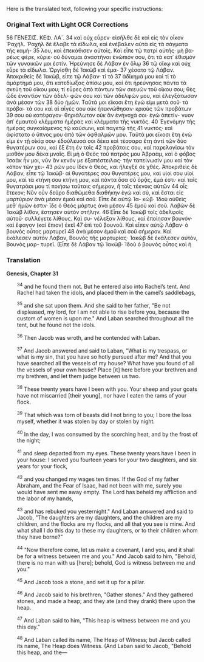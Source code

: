 Here is the translated text, following your specific instructions:

### Original Text with Light OCR Corrections
56 ΓΕΝΕΣΙΣ. ΚΕΦ. ΛΑ´.
34 καὶ οὐχ εὗρεν· εἰσῆλθε δὲ καὶ εἰς τὸν οἶκον Ῥαχήλ. Ῥαχὴλ δὲ
    ἔλαβε τὰ εἴδωλα, καὶ ἐνέβαλεν αὐτὰ εἰς τὰ σάγματα τῆς καμή-
35 λου, καὶ ἐπεκάθισεν αὐτοῖς. Καὶ εἶπε τῷ πατρὶ αὐτῆς· μὴ βα-
    ρέως φέρε, κύριε· οὐ δύναμαι ἀναστῆναι ἐνώπιόν σου, ὅτι τὰ κατ᾿
    ἐθισμὸν τῶν γυναικῶν μοι ἐστίν. Ἠρεύνησε δὲ Λάβαν ἐν ὅλῳ
36 τῷ οἴκῳ καὶ οὐχ εὗρε τὰ εἴδωλα. Ὠργίσθη δὲ Ἰακὼβ καὶ ἐμα-
37 χέσατο τῷ Λάβαν. Ἀποκριθεὶς δὲ Ἰακὼβ, εἶπε τῷ Λάβαν· τί τὸ
37 ἀδίκημά μου καὶ τί τὸ ἁμάρτημά μου, ὅτι κατεδίωξας ὀπίσω μου,
    καὶ ὅτι ἠρεύνησας πάντα τὰ σκεύη τοῦ οἴκου μου; τί εὗρες ἀπὸ
    πάντων τῶν σκευῶν τοῦ οἴκου σου; θὲς ὧδε ἐναντίον τῶν ἀδελ-
    φῶν σου καὶ τῶν ἀδελφῶν μου, καὶ ἐλεγξάτωσαν ἀνὰ μέσον τῶν
38 δύο ἡμῶν. Ταῦτά μοι εἴκοσι ἔτη ἐγώ εἰμι μετὰ σοῦ· τὰ πρόβα-
    τά σου καὶ αἱ αἶγές σου οὐκ ἠτεκνώθησαν· κριοὺς τῶν προβάτων
39 σου οὐ κατέφαγον· θηριάλωτον οὐκ ἂν ἐνήνοχά σοι· ἐγὼ ἀπετίν-
    νυον ἀπ᾿ ἐμαυτοῦ κλέμματα ἡμέρας καὶ κλέμματα τῆς νυκτός.
40 Ἐγενόμην τῆς ἡμέρας συγκαίόμενος τῷ καύσωνι, καὶ παγετῷ τῆς
41 νυκτός· καὶ ἀφίστατο ὁ ὕπνος μου ἀπὸ τῶν ὀφθαλμῶν μου. Ταῦτά
    μοι εἴκοσι ἔτη ἐγώ εἰμι ἐν τῇ οἰκίᾳ σου· ἐδούλευσά σοι δέκα καὶ
    τέσσαρα ἔτη ἀντὶ τῶν δύο θυγατέρων σου, καὶ ἓξ ἔτη ἐν τοῖς
42 προβάτοις σου, καὶ παρελογίσω τὸν μισθόν μου δέκα μναῖς. Εἰ μὴ
    ὁ Θεὸς τοῦ πατρός μου Ἀβραὰμ, καὶ ὁ φόβος Ἰσαὰκ ἦν μοι, νῦν
    ἂν κενόν με ἐξαπέστειλας· τὴν ταπείνωσίν μου καὶ τὸν κόπον τῶν χει-
43 ρῶν μου ἴδεν ὁ Θεὸς, καὶ ἤλεγξέ σε χθές. Ἀποκριθεὶς δὲ Λάβαν,
    εἶπε τῷ Ἰακώβ· αἱ θυγατέρες σου θυγατέρες μου, καὶ υἱοί σου υἱοί μου,
    καὶ τὰ κτήνη σου κτήνη μου, καὶ πάντα ὅσα σὺ ὁρᾷς, ἐμά ἐστι· καὶ
    ταῖς θυγατράσι μου τί ποιήσω ταύταις σήμερον, ἢ τοῖς τέκνοις αὐτῶν
44 οἷς ἔτεκον; Νῦν οὖν δεῦρο διαθώμεθα διαθήκην ἐγὼ καὶ σὺ, καὶ
    ἔσται εἰς μαρτύριον ἀνὰ μέσον ἐμοῦ καὶ σοῦ. Εἶπε δὲ αὐτῷ Ἰα-
    κὼβ· Ἰδοὺ οὐθεὶς μεθ᾿ ἡμῶν ἐστιν· ἴδε ὁ Θεὸς μάρτυς ἀνὰ μέσον
45 ἐμοῦ καὶ σοῦ. Λαβὼν δὲ Ἰακὼβ λίθον, ἔστησεν αὐτὸν στήλην.
46 Εἶπε δὲ Ἰακὼβ τοῖς ἀδελφοῖς αὐτοῦ· συλλέγετε λίθους. Καὶ συ-
    νέλεξαν λίθους, καὶ ἐποίησαν βουνόν· καὶ ἔφαγον (καὶ ἔπιον) ἐκεῖ
47 ἐπὶ τοῦ βουνοῦ. Καὶ εἶπεν αὐτῷ Λάβαν· ὁ βουνὸς οὗτος μαρτυρεῖ
48 ἀνὰ μέσον ἐμοῦ καὶ σοῦ σήμερον. Καὶ ἐκάλεσεν αὐτὸν Λάβαν,
    Βουνὸς τῆς μαρτυρίας· Ἰακὼβ δὲ ἐκάλεσεν αὐτὸν, Βουνὸς μαρ-
    τυρεῖ. (Εἶπε δὲ Λάβαν τῷ Ἰακὼβ· Ἰδοὺ ὁ βουνὸς οὗτος καὶ ἡ

### Translation

**Genesis, Chapter 31**

<div style="margin-left: 2em;">
<sup>34</sup> and he found them not. But he entered also into Rachel’s tent. And Rachel had taken the idols, and placed them in the camel’s saddlebags,

<sup>35</sup> and she sat upon them. And she said to her father, "Be not displeased, my lord, for I am not able to rise before you, because the custom of women is upon me." And Laban searched throughout all the tent, but he found not the idols.

<sup>36</sup> Then Jacob was wroth, and he contended with Laban.

<sup>37</sup> And Jacob answered and said to Laban, "What is my trespass, or what is my sin, that you have so hotly pursued after me? And that you have searched all the vessels of my house? What have you found of all the vessels of your own house? Place [it] here before your brethren and my brethren, and let them judge between us two.

<sup>38</sup> These twenty years have I been with you. Your sheep and your goats have not miscarried [their young], nor have I eaten the rams of your flock.

<sup>39</sup> That which was torn of beasts did I not bring to you; I bore the loss myself, whether it was stolen by day or stolen by night.

<sup>40</sup> In the day, I was consumed by the scorching heat, and by the frost of the night;

<sup>41</sup> and sleep departed from my eyes. These twenty years have I been in your house: I served you fourteen years for your two daughters, and six years for your flock,

<sup>42</sup> and you changed my wages ten times. If the God of my father Abraham, and the Fear of Isaac, had not been with me, surely you would have sent me away empty. The Lord has beheld my affliction and the labor of my hands,

<sup>43</sup> and has rebuked you yesternight." And Laban answered and said to Jacob, "The daughters are my daughters, and the children are my children, and the flocks are my flocks, and all that you see is mine. And what shall I do this day to these my daughters, or to their children whom they have borne?"

<sup>44</sup> "Now therefore come, let us make a covenant, I and you, and it shall be for a witness between me and you." And Jacob said to him, "Behold, there is no man with us [here]; behold, God is witness between me and you."

<sup>45</sup> And Jacob took a stone, and set it up for a pillar.

<sup>46</sup> And Jacob said to his brethren, "Gather stones." And they gathered stones, and made a heap; and they ate (and they drank) there upon the heap.

<sup>47</sup> And Laban said to him, "This heap is witness between me and you this day."

<sup>48</sup> And Laban called its name, The Heap of Witness; but Jacob called its name, The Heap does Witness. (And Laban said to Jacob, "Behold this heap, and the—
</div>